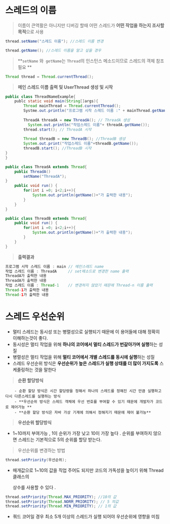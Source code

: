 # 스레드의 이름

>  이름이 큰역활은 아니지만 디버깅 할때 어떤 스레드가 **어떤 작업을 하는지 조사할 목적**으로 사용

``` java
thread.setName("스레드 이름"); //스레드 이름 변경
```

```java
thread.getName(); //스레드 이름을 알고 싶을 경우
```

> **`setName` 와` getName`는 `Thread`의 인스턴스 메소드이므로 스레드의 객체 참조 필요 **

```java
Thread thread = Thread.currentThread();
```

> **메인 스레드 이름 출력 및 UserThread 생성 및 시작**

```java
public class ThreadNameExample{
	publc static void main(String[]args){
    	Thread mainThread = Thread.currentThread();
        Systme.out.println("프로그램 시작 스레드 이름 :" + mainThread.getName());
        
        ThreadA threadA = new ThreadA(); // ThreadA 생성
          System.out.println("작업스레드 이름"+ threadA.getName());
        thread.start(); // ThreadA 시작 
        
        Thread threadB = new ThreadB(); //ThreadB 생성
        System.out.print("작업스레드 이름"+threadB.getName());
        threadB.start(); //ThreadB 시작
}
}
```

```java
public class ThreadA extends Thread{
    public ThreadA()
        setName("ThreadA");
}
	public void run() {
        for(int i =0; i<2;i++){
            System.out.println(getName()+"가 출력한 내용");
        }
    }
}
```

```java
public class ThreadB extends Thread{
	public void run() {
        for(int i =0; i<2;i++){
            System.out.println(getName()+"가 출력한 내용");
        }
    }
}
```

> **출력결과**

```java
프로그램 시작 스레드 이름 : main // 메인스레드 name
작업 스레드 이름 : ThreadA		// set메소드로 변경한 name 출력
ThreadA가 출력한 내용 
ThreadA가 출력한 내용 
작업 스레드 이름 : Thread-1	// 변경하지 않았기 때문에 Thread-n 이름 출력
Thread-1가 출력한 내용
Thread-1가 출력한 내용 
```



# 스레드 우선순위

- 멀티 스레드는 동시성 또는 병렬성으로 실행되기 때문에 이 용어들에 대해 정확히 이해하는것이 좋다.
- 동시성은 멀티 작업을 위해 **하나의 코어에서 멀티 스레드가 번갈아가며 실행**하는 성질
- 병렬성은 멀티 작업을 위해 **멀티 코어에서 개별 스레드를 동시에 실행**하는 성질
- 스레드 우선순위 방식은 **우선순위가 높은 스레드가 실행 상태를 더 많이 가지도록** 스케줄링하는 것을 말한다 

>**순환 할당방식**

		- 순환 할당 방식은 시간 할당량을 정해서 하나의 스레드를 정해진 시간 만큼 실행하고 다시 다른스레드를 실행하는 방식
		- **우선순위 방식은 스레드 객체에 우선 번호를 부여할 수 있기 때문에 개발자가 코드로 제어가능 **
		- **순환 할당 방식은 자바 가상 기계에 의해서 정해지기 때문에 제어 불가능**

> **우선순위 할당방식**

- 1~10까지 부여가능 , 1이 순위가 가장 낮고 10이 가장 높다 . 순위를 부여하지 않으면 스레드는 기본적으로 5의 순위를 할당 받는다.

> 우선순위를 변경하는 방법

```java
thread.setPriority(우선순위);
```

- 매개값으로 1~10의 값을 직업 주어도 되지만 코드의 가독성을 높이기 위해 Thread 클래스의 

  상수를 사용할 수 있다 .

```java
thread.setPriority(Thread.MAX_PRIORITY); //10의 값
thread.setPriority(Thread.NORM_PRIORITY); // 5 의값
thread.setPriority(Thread.MIN_PRIORITY); // 1의 값
```

- 쿼드 코어일 경우 최소 5개 이상의 스레드가 실행 되어야 우선순위에 영향을 미침 